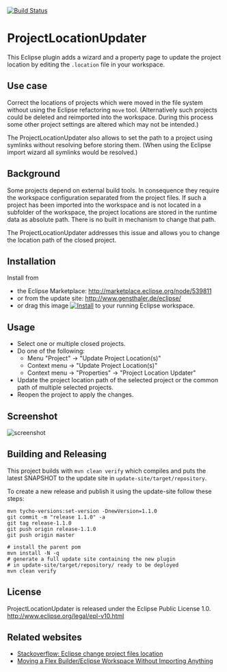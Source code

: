 [![Build Status](https://drone.io/github.com/gensth/ProjectLocationUpdater/status.png)](https://drone.io/github.com/gensth/ProjectLocationUpdater/latest)

# ProjectLocationUpdater

This Eclipse plugin adds a wizard and a property page to update the project location by editing the `.location` file in your workspace.

## Use case

Correct the locations of projects which were moved in the file system without using the Eclipse refactoring `move` tool. (Alternatively such projects could be deleted and reimported into the workspace. During this process some other project settings are altered which may not be intended.)

The ProjectLocationUpdater also allows to set the path to a project using symlinks without resolving before storing them. (When using the Eclipse import wizard all symlinks would be resolved.)

## Background

Some projects depend on external build tools. In consequence they require the workspace configuration separated from the project files.
If such a project has been imported into the workspace and is not located in a subfolder of the workspace, the project locations are stored in the runtime data as absolute path. There is no built in mechanism to change that path.

The ProjectLocationUpdater addresses this issue and allows you to change the location path of the closed project.

## Installation

Install from
* the Eclipse Marketplace: http://marketplace.eclipse.org/node/539811
* or from the update site: http://www.gensthaler.de/eclipse/
* or drag this image [![Install](http://marketplace.eclipse.org/sites/all/modules/custom/marketplace/images/installbutton.png)](http://marketplace.eclipse.org/marketplace-client-intro?mpc_install=539811) to your running Eclipse workspace.

## Usage

* Select one or multiple closed projects.
* Do one of the following:
  * Menu "Project" -> "Update Project Location(s)"
  * Context menu -> "Update Project Location(s)"
  * Context menu -> "Properties" -> "Project Location Updater"
* Update the project location path of the selected project or the common path of multiple selected projects.
* Reopen the project to apply the changes.

## Screenshot

![screenshot](https://raw.github.com/gensth/ProjectLocationUpdater/master/ProjectLocationUpdater_screenshot.png "ProjectLocationUpdater")

## Building and Releasing

This project builds with `mvn clean verify` which compiles and puts the latest SNAPSHOT to the update site in `update-site/target/repository`.

To create a new release and publish it using the update-site follow these steps:

```
mvn tycho-versions:set-version -DnewVersion=1.1.0
git commit -m "release 1.1.0" -a
git tag release-1.1.0
git push origin release-1.1.0
git push origin master

# install the parent pom
mvn install -N -q
# generate a full update site containing the new plugin
# in update-site/target/repository/ ready to be deployed
mvn clean verify
```

## License

ProjectLocationUpdater is released under the Eclipse Public License 1.0.  
http://www.eclipse.org/legal/epl-v10.html

## Related websites

* [Stackoverflow: Eclipse change project files location](http://stackoverflow.com/questions/1430836/eclipse-change-project-files-location)
* [Moving a Flex Builder/Eclipse Workspace Without Importing Anything](http://www.joeflash.ca/blog/2008/11/moving-a-fb-workspace-update.html)
